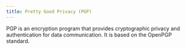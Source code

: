 ```yaml
---
title: Pretty Good Privacy (PGP)
---
```


PGP is an encryption program that provides cryptographic privacy and authentication for data communication. It is based on the OpenPGP standard.





